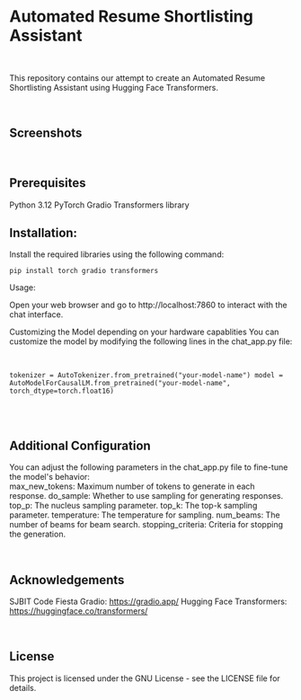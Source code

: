
# Automated Resume Shortlisting Assistant 



<br>

This repository contains our attempt to create an Automated Resume Shortlisting Assistant using Hugging Face Transformers.

<br>

## Screenshots


<br>

## Prerequisites

Python 3.12
PyTorch
Gradio
Transformers library
<br>

## Installation:

Install the required libraries using the following command:

`
pip install torch gradio transformers
`
<br>

Usage:

Open your web browser and go to http://localhost:7860 to interact with the chat interface.
<br>

Customizing the Model depending on your hardware capablities
You can customize the model by modifying the following lines in the chat_app.py file:

<br>

`tokenizer = AutoTokenizer.from_pretrained("your-model-name")
model = AutoModelForCausalLM.from_pretrained("your-model-name", torch_dtype=torch.float16)`


<br>


<br>

## Additional Configuration
You can adjust the following parameters in the chat_app.py file to fine-tune the model's behavior:
<br>
max_new_tokens: Maximum number of tokens to generate in each response.
do_sample: Whether to use sampling for generating responses.
top_p: The nucleus sampling parameter.
top_k: The top-k sampling parameter.
temperature: The temperature for sampling.
num_beams: The number of beams for beam search.
stopping_criteria: Criteria for stopping the generation.

<br>

## Acknowledgements
SJBIT Code Fiesta
Gradio: https://gradio.app/
Hugging Face Transformers: https://huggingface.co/transformers/

<br>

## License
This project is licensed under the GNU License - see the LICENSE file for details.